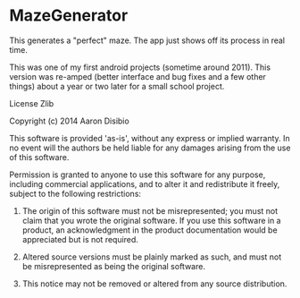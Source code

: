 MazeGenerator
=============

This generates a "perfect" maze. The app just shows off its process in real time.

This was one of my first android projects (sometime around 2011). This version was  re-amped (better interface and bug fixes and a few other things) about a year or two later for a small school project. 

License 
Zlib

 Copyright (c) 2014 Aaron Disibio

This software is provided 'as-is', without any express or implied warranty. In no event will the authors be held liable for any damages arising from the use of this software.

Permission is granted to anyone to use this software for any purpose, including commercial applications, and to alter it and redistribute it freely, subject to the following restrictions:

1. The origin of this software must not be misrepresented; you must not claim that you wrote the original software. If you use this software in a product, an acknowledgment in the product documentation would be appreciated but is not required.

2. Altered source versions must be plainly marked as such, and must not be misrepresented as being the original software.

3. This notice may not be removed or altered from any source distribution.

